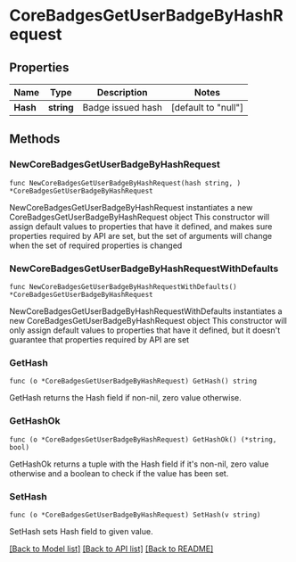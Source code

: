 # CoreBadgesGetUserBadgeByHashRequest

## Properties

Name | Type | Description | Notes
------------ | ------------- | ------------- | -------------
**Hash** | **string** | Badge issued hash | [default to "null"]

## Methods

### NewCoreBadgesGetUserBadgeByHashRequest

`func NewCoreBadgesGetUserBadgeByHashRequest(hash string, ) *CoreBadgesGetUserBadgeByHashRequest`

NewCoreBadgesGetUserBadgeByHashRequest instantiates a new CoreBadgesGetUserBadgeByHashRequest object
This constructor will assign default values to properties that have it defined,
and makes sure properties required by API are set, but the set of arguments
will change when the set of required properties is changed

### NewCoreBadgesGetUserBadgeByHashRequestWithDefaults

`func NewCoreBadgesGetUserBadgeByHashRequestWithDefaults() *CoreBadgesGetUserBadgeByHashRequest`

NewCoreBadgesGetUserBadgeByHashRequestWithDefaults instantiates a new CoreBadgesGetUserBadgeByHashRequest object
This constructor will only assign default values to properties that have it defined,
but it doesn't guarantee that properties required by API are set

### GetHash

`func (o *CoreBadgesGetUserBadgeByHashRequest) GetHash() string`

GetHash returns the Hash field if non-nil, zero value otherwise.

### GetHashOk

`func (o *CoreBadgesGetUserBadgeByHashRequest) GetHashOk() (*string, bool)`

GetHashOk returns a tuple with the Hash field if it's non-nil, zero value otherwise
and a boolean to check if the value has been set.

### SetHash

`func (o *CoreBadgesGetUserBadgeByHashRequest) SetHash(v string)`

SetHash sets Hash field to given value.



[[Back to Model list]](../README.md#documentation-for-models) [[Back to API list]](../README.md#documentation-for-api-endpoints) [[Back to README]](../README.md)


